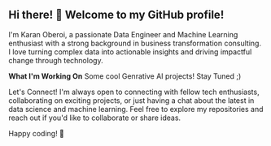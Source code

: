 ## Hi there! 👋 Welcome to my GitHub profile!

I'm Karan Oberoi, a passionate Data Engineer and Machine Learning enthusiast with a strong background in business transformation consulting. I love turning complex data into actionable insights and driving impactful change through technology.


**What I'm Working On**
Some cool Genrative AI projects! Stay Tuned ;)

Let's Connect!
I'm always open to connecting with fellow tech enthusiasts, collaborating on exciting projects, or just having a chat about the latest in data science and machine learning. Feel free to explore my repositories and reach out if you'd like to collaborate or share ideas.

Happy coding! 🚀
